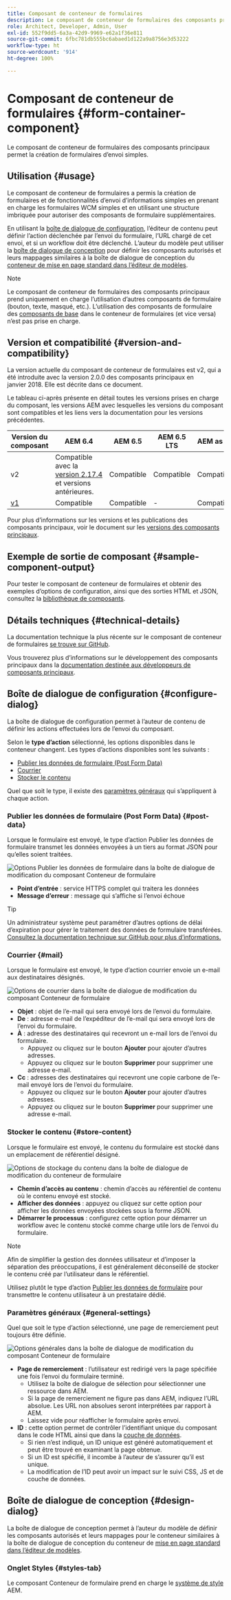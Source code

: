 ```yaml
---
title: Composant de conteneur de formulaires
description: Le composant de conteneur de formulaires des composants principaux permet la création de formulaires d’envoi simples.
role: Architect, Developer, Admin, User
exl-id: 552f9dd5-6a3a-42d9-9969-e62a1f36e811
source-git-commit: 6fbc781db555bc6abaed1d122a9a8756e3d53222
workflow-type: ht
source-wordcount: '914'
ht-degree: 100%

---
```


# Composant de conteneur de formulaires {#form-container-component}

Le composant de conteneur de formulaires des composants principaux permet la création de formulaires d’envoi simples.

## Utilisation {#usage}

Le composant de conteneur de formulaires a permis la création de formulaires et de fonctionnalités d’envoi d’informations simples en prenant en charge les formulaires WCM simples et en utilisant une structure imbriquée pour autoriser des composants de formulaire supplémentaires.

En utilisant la [boîte de dialogue de configuration](#configure-dialog), l’éditeur de contenu peut définir l’action déclenchée par l’envoi du formulaire, l’URL chargé de cet envoi, et si un workflow doit être déclenché. L’auteur du modèle peut utiliser la [boîte de dialogue de conception](#design-dialog) pour définir les composants autorisés et leurs mappages similaires à la boîte de dialogue de conception du [conteneur de mise en page standard dans l’éditeur de modèles](https://experienceleague.adobe.com/docs/experience-manager-cloud-service/sites/authoring/features/templates.html?lang=fr).

>[!NOTE]
>
>Le composant de conteneur de formulaires des composants principaux prend uniquement en charge l’utilisation d’autres composants de formulaire (bouton, texte, masqué, etc.). L’utilisation des composants de formulaire des [composants de base](https://experienceleague.adobe.com/docs/experience-manager-65/authoring/siteandpage/default-components-foundation.html?lang=fr) dans le conteneur de formulaires (et vice versa) n’est pas prise en charge.

## Version et compatibilité {#version-and-compatibility}

La version actuelle du composant de conteneur de formulaires est v2, qui a été introduite avec la version 2.0.0 des composants principaux en janvier 2018. Elle est décrite dans ce document.

Le tableau ci-après présente en détail toutes les versions prises en charge du composant, les versions AEM avec lesquelles les versions du composant sont compatibles et les liens vers la documentation pour les versions précédentes.

| Version du composant | AEM 6.4 | AEM 6.5 | AEM 6.5 LTS | AEM as a Cloud Service |
|--- |--- |--- |---|---|
| v2 | Compatible avec la <br>[version 2.17.4](/help/versions.md) et versions antérieures. | Compatible | Compatible | Compatible |
| [v1](/help/components/v1/form-container-v1.md) | Compatible | Compatible | - | Compatible |

Pour plus d’informations sur les versions et les publications des composants principaux, voir le document sur les [versions des composants principaux](/help/versions.md).

## Exemple de sortie de composant {#sample-component-output}

Pour tester le composant de conteneur de formulaires et obtenir des exemples d’options de configuration, ainsi que des sorties HTML et JSON, consultez la [bibliothèque de composants](https://adobe.com/go/aem_cmp_library_form_container_fr).

## Détails techniques {#technical-details}

La documentation technique la plus récente sur le composant de conteneur de formulaires [se trouve sur GitHub](https://adobe.com/go/aem_cmp_tech_form_container_v2_fr).

Vous trouverez plus d’informations sur le développement des composants principaux dans la [documentation destinée aux développeurs de composants principaux](/help/developing/overview.md).

## Boîte de dialogue de configuration {#configure-dialog}

La boîte de dialogue de configuration permet à l’auteur de contenu de définir les actions effectuées lors de l’envoi du composant.

Selon le **type d’action** sélectionné, les options disponibles dans le conteneur changent. Les types d’actions disponibles sont les suivants :

* [Publier les données de formulaire (Post Form Data)](#post-data)
* [Courrier](#mail)
* [Stocker le contenu](#store-content)

Quel que soit le type, il existe des [paramètres généraux](#general-settings) qui s’appliquent à chaque action.

### Publier les données de formulaire (Post Form Data) {#post-data}

Lorsque le formulaire est envoyé, le type d’action Publier les données de formulaire transmet les données envoyées à un tiers au format JSON pour qu’elles soient traitées.

![Options Publier les données de formulaire dans la boîte de dialogue de modification du composant Conteneur de formulaire](/help/assets/form-container-edit-post.png)

* **Point d’entrée** : service HTTPS complet qui traitera les données
* **Message d’erreur** : message qui s’affiche si l’envoi échoue

>[!TIP]
>Un administrateur système peut paramétrer d’autres options de délai d’expiration pour gérer le traitement des données de formulaire transférées. [Consultez la documentation technique sur GitHub pour plus d’informations.](https://github.com/adobe/aem-core-wcm-components/tree/master/content/src/content/jcr_root/apps/core/wcm/components/form/actions/rpc)

### Courrier {#mail}

Lorsque le formulaire est envoyé, le type d’action courrier envoie un e-mail aux destinataires désignés.

![Options de courrier dans la boîte de dialogue de modification du composant Conteneur de formulaire](/help/assets/form-container-edit-mail.png)

* **Objet** : objet de l’e-mail qui sera envoyé lors de l’envoi du formulaire.
* **De** : adresse e-mail de l’expéditeur de l’e-mail qui sera envoyé lors de l’envoi du formulaire.
* **À** : adresse des destinataires qui recevront un e-mail lors de l’envoi du formulaire.
   * Appuyez ou cliquez sur le bouton **Ajouter** pour ajouter d’autres adresses.
   * Appuyez ou cliquez sur le bouton **Supprimer** pour supprimer une adresse e-mail.
* **Cc** : adresses des destinataires qui recevront une copie carbone de l’e-mail envoyé lors de l’envoi du formulaire.
   * Appuyez ou cliquez sur le bouton **Ajouter** pour ajouter d’autres adresses.
   * Appuyez ou cliquez sur le bouton **Supprimer** pour supprimer une adresse e-mail.

### Stocker le contenu {#store-content}

Lorsque le formulaire est envoyé, le contenu du formulaire est stocké dans un emplacement de référentiel désigné.

![Options de stockage du contenu dans la boîte de dialogue de modification du conteneur de formulaire](/help/assets/form-container-edit-store.png)

* **Chemin d’accès au contenu** : chemin d’accès au référentiel de contenu où le contenu envoyé est stocké.
* **Afficher des données** : appuyez ou cliquez sur cette option pour afficher les données envoyées stockées sous la forme JSON.
* **Démarrer le processus** : configurez cette option pour démarrer un workflow avec le contenu stocké comme charge utile lors de l’envoi du formulaire.

>[!NOTE]
>
>Afin de simplifier la gestion des données utilisateur et d’imposer la séparation des préoccupations, il est généralement déconseillé de stocker le contenu créé par l’utilisateur dans le référentiel.
>
>Utilisez plutôt le type d’action [Publier les données de formulaire](#post-data) pour transmettre le contenu utilisateur à un prestataire dédié.

### Paramètres généraux {#general-settings}

Quel que soit le type d’action sélectionné, une page de remerciement peut toujours être définie.

![Options générales dans la boîte de dialogue de modification du composant Conteneur de formulaire](/help/assets/form-container-edit-general.png)

* **Page de remerciement** : l’utilisateur est redirigé vers la page spécifiée une fois l’envoi du formulaire terminé.
   * Utilisez la boîte de dialogue de sélection pour sélectionner une ressource dans AEM.
   * Si la page de remerciement ne figure pas dans AEM, indiquez l’URL absolue. Les URL non absolues seront interprétées par rapport à AEM.
   * Laissez vide pour réafficher le formulaire après envoi.
* **ID** : cette option permet de contrôler l’identifiant unique du composant dans le code HTML ainsi que dans la [couche de données](/help/developing/data-layer/overview.md).
   * Si rien n’est indiqué, un ID unique est généré automatiquement et peut être trouvé en examinant la page obtenue.
   * Si un ID est spécifié, il incombe à l’auteur de s’assurer qu’il est unique.
   * La modification de l’ID peut avoir un impact sur le suivi CSS, JS et de couche de données.

## Boîte de dialogue de conception {#design-dialog}

La boîte de dialogue de conception permet à l’auteur du modèle de définir les composants autorisés et leurs mappages pour le conteneur similaires à la boîte de dialogue de conception du conteneur de [mise en page standard dans l’éditeur de modèles](https://experienceleague.adobe.com/docs/experience-manager-cloud-service/sites/authoring/features/templates.html?lang=fr).

### Onglet Styles {#styles-tab}

Le composant Conteneur de formulaire prend en charge le [système de style](/help/get-started/authoring.md#component-styling) AEM.
